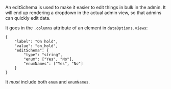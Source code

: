 An editSchema is used to make it easier to edit things in bulk in the admin. It will end up rendering a dropdown in the actual admin view, so that admins can quickly edit data.

It goes in the `.columns` attribute of an element in `dataOptions.views`:

```
{
    "label": "On hold",
    "value": "on_hold",
    "editSchema": {
        "type": "string",
        "enum": ["Yes", "No"],
        "enumNames": ["Yes", "No"]
    }
}
```

It *must* include both `enum` and `enumNames`.
